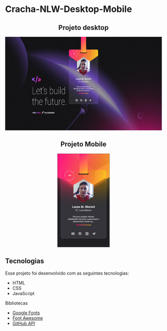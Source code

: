 # Cracha-NLW-Desktop-Mobile
<div align='center'>
  <div>
    <h2> Projeto desktop </h2>
    <img height='300px' width='auto' src='https://github.com/Lucas-Mororo/Cracha-NLW-Desktop-Mobile/blob/main/images/Captura%20de%20tela%20Desktop.png' />
  </div>
  <div> 
    <h2> Projeto Mobile </h2>
    <img height='300px' width='auto' src='https://github.com/Lucas-Mororo/Cracha-NLW-Desktop-Mobile/blob/main/images/Captura%20de%20tela%20Mobile.png' />
  </div>
</div>

## Tecnologias
 Esse projeto foi desenvolvido com as seguintes tecnologias:
 * HTML
 * CSS
 * JavaScript

 Bibliotecas
 - [Google Fonts](https://www.fonts.google.com/)
 - [Font Awesome](https://fontawesome.com/)
 - [GitHub API](https://docs.github.com/pt/github/extending-github/getting-started-with-the-api)

<br>

